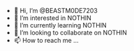 - 👋 Hi, I’m @BEASTM0DE7203
- 👀 I’m interested in NOTHIN
- 🌱 I’m currently learning NOTHIN
- 💞️ I’m looking to collaborate on NOTHIN
- 📫 How to reach me ...

<!---
BEASTM0DE7203/BEASTM0DE7203 is a ✨ special ✨ repository because its `README.md` (this file) appears on your GitHub profile.
You can click the Preview link to take a look at your changes.
--->
